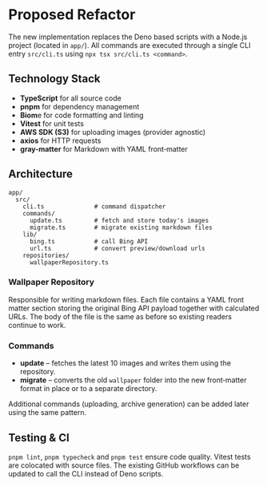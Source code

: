 # Proposed Refactor

The new implementation replaces the Deno based scripts with a Node.js project
(located in `app/`).  All commands are executed through a single CLI entry
`src/cli.ts` using `npx tsx src/cli.ts <command>`.

## Technology Stack

- **TypeScript** for all source code
- **pnpm** for dependency management
- **Biom**e for code formatting and linting
- **Vitest** for unit tests
- **AWS SDK (S3)** for uploading images (provider agnostic)
- **axios** for HTTP requests
- **gray-matter** for Markdown with YAML front‑matter

## Architecture

```
app/
  src/
    cli.ts              # command dispatcher
    commands/
      update.ts         # fetch and store today's images
      migrate.ts        # migrate existing markdown files
    lib/
      bing.ts           # call Bing API
      url.ts            # convert preview/download urls
    repositories/
      wallpaperRepository.ts
```

### Wallpaper Repository
Responsible for writing markdown files.  Each file contains a YAML front matter
section storing the original Bing API payload together with calculated URLs.
The body of the file is the same as before so existing readers continue to work.

### Commands
- **update** – fetches the latest 10 images and writes them using the repository.
- **migrate** – converts the old `wallpaper` folder into the new front‑matter
  format in place or to a separate directory.

Additional commands (uploading, archive generation) can be added later using the
same pattern.

## Testing & CI

`pnpm lint`, `pnpm typecheck` and `pnpm test` ensure code quality.  Vitest tests
are colocated with source files.  The existing GitHub workflows can be updated to
call the CLI instead of Deno scripts.
